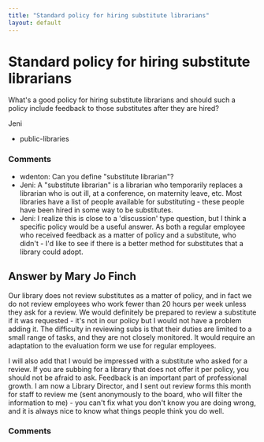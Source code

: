 ```yaml
---
title: "Standard policy for hiring substitute librarians"
layout: default
---
```

Standard policy for hiring substitute librarians
=====================
What's a good policy for hiring substitute librarians and should such a
policy include feedback to those substitutes after they are hired?

Jeni

<ul class="tags"><li class="tag">public-libraries</li></ul>

### Comments ###
* wdenton: Can you define "substitute librarian"?
* Jeni: A "substitute librarian" is a librarian who temporarily replaces a
librarian who is out ill, at a conference, on maternity leave, etc. Most
libraries have a list of people available for substituting - these
people have been hired in some way to be substitutes.
* Jeni: I realize this is close to a 'discussion' type question, but I think a
specific policy would be a useful answer. As both a regular employee who
received feedback as a matter of policy and a substitute, who didn't -
I'd like to see if there is a better method for substitutes that a
library could adopt.


Answer by Mary Jo Finch
----------------
Our library does not review substitutes as a matter of policy, and in
fact we do not review employees who work fewer than 20 hours per week
unless they ask for a review. We would definitely be prepared to review
a substitute if it was requested - it's not in our policy but I would
not have a problem adding it. The difficulty in reviewing subs is that
their duties are limited to a small range of tasks, and they are not
closely monitored. It would require an adaptation to the evaluation form
we use for regular employees.

I will also add that I would be impressed with a substitute who asked
for a review. If you are subbing for a library that does not offer it
per policy, you should not be afraid to ask. Feedback is an important
part of professional growth. I am now a Library Director, and I sent out
review forms this month for staff to review me (sent anonymously to the
board, who will filter the information to me) - you can't fix what you
don't know you are doing wrong, and it is always nice to know what
things people think you do well.

### Comments ###

